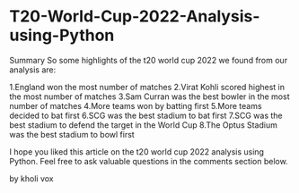 # T20-World-Cup-2022-Analysis-using-Python
Summary
So some highlights of the t20 world cup 2022 we found from our analysis are:

1.England won the most number of matches
2.Virat Kohli scored highest in the most number of matches
3.Sam Curran was the best bowler in the most number of matches
4.More teams won by batting first
5.More teams decided to bat first
6.SCG was the best stadium to bat first
7.SCG was the best stadium to defend the target in the World Cup
8.The Optus Stadium was the best stadium to bowl first

I hope you liked this article on the t20 world cup 2022 analysis using Python. Feel free to ask valuable questions in the comments section below.

by kholi vox


